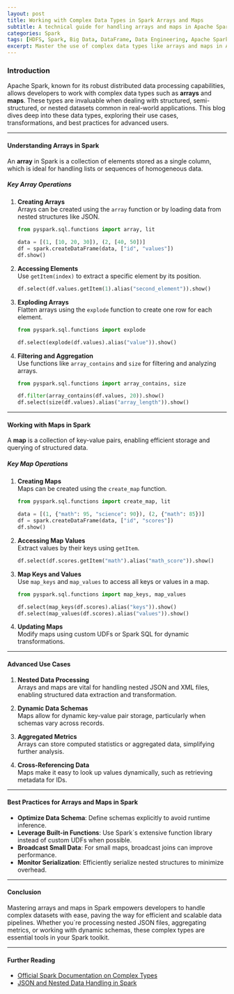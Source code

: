 ```yaml
---
layout: post
title: Working with Complex Data Types in Spark Arrays and Maps
subtitle: A technical guide for handling arrays and maps in Apache Spark for intermediate and advanced users
categories: Spark
tags: [HDFS, Spark, Big Data, DataFrame, Data Engineering, Apache Spark]
excerpt: Master the use of complex data types like arrays and maps in Apache Spark to efficiently process nested and structured data.
---
```


### Introduction

Apache Spark, known for its robust distributed data processing capabilities, allows developers to work with complex data types such as **arrays** and **maps**. These types are invaluable when dealing with structured, semi-structured, or nested datasets common in real-world applications. This blog dives deep into these data types, exploring their use cases, transformations, and best practices for advanced users.

---

#### Understanding Arrays in Spark

An **array** in Spark is a collection of elements stored as a single column, which is ideal for handling lists or sequences of homogeneous data.

##### Key Array Operations

1. **Creating Arrays**  
   Arrays can be created using the `array` function or by loading data from nested structures like JSON.

   ```python  
   from pyspark.sql.functions import array, lit

   data = [(1, [10, 20, 30]), (2, [40, 50])]  
   df = spark.createDataFrame(data, ["id", "values"])  
   df.show()  
   ```

2. **Accessing Elements**  
   Use `getItem(index)` to extract a specific element by its position.

   ```python  
   df.select(df.values.getItem(1).alias("second_element")).show()  
   ```

3. **Exploding Arrays**  
   Flatten arrays using the `explode` function to create one row for each element.

   ```python  
   from pyspark.sql.functions import explode

   df.select(explode(df.values).alias("value")).show()  
   ```

4. **Filtering and Aggregation**  
   Use functions like `array_contains` and `size` for filtering and analyzing arrays.

   ```python  
   from pyspark.sql.functions import array_contains, size

   df.filter(array_contains(df.values, 20)).show()  
   df.select(size(df.values).alias("array_length")).show()  
   ```

---

#### Working with Maps in Spark

A **map** is a collection of key-value pairs, enabling efficient storage and querying of structured data.

##### Key Map Operations

1. **Creating Maps**  
   Maps can be created using the `create_map` function.

   ```python  
   from pyspark.sql.functions import create_map, lit

   data = [(1, {"math": 95, "science": 90}), (2, {"math": 85})]  
   df = spark.createDataFrame(data, ["id", "scores"])  
   df.show()  
   ```

2. **Accessing Map Values**  
   Extract values by their keys using `getItem`.

   ```python  
   df.select(df.scores.getItem("math").alias("math_score")).show()  
   ```

3. **Map Keys and Values**  
   Use `map_keys` and `map_values` to access all keys or values in a map.

   ```python  
   from pyspark.sql.functions import map_keys, map_values

   df.select(map_keys(df.scores).alias("keys")).show()  
   df.select(map_values(df.scores).alias("values")).show()  
   ```

4. **Updating Maps**  
   Modify maps using custom UDFs or Spark SQL for dynamic transformations.

---

#### Advanced Use Cases

1. **Nested Data Processing**  
   Arrays and maps are vital for handling nested JSON and XML files, enabling structured data extraction and transformation.

2. **Dynamic Data Schemas**  
   Maps allow for dynamic key-value pair storage, particularly when schemas vary across records.

3. **Aggregated Metrics**  
   Arrays can store computed statistics or aggregated data, simplifying further analysis.

4. **Cross-Referencing Data**  
   Maps make it easy to look up values dynamically, such as retrieving metadata for IDs.

---

#### Best Practices for Arrays and Maps in Spark

- **Optimize Data Schema**: Define schemas explicitly to avoid runtime inference.
- **Leverage Built-in Functions**: Use Spark`s extensive function library instead of custom UDFs when possible.
- **Broadcast Small Data**: For small maps, broadcast joins can improve performance.
- **Monitor Serialization**: Efficiently serialize nested structures to minimize overhead.

---

#### Conclusion

Mastering arrays and maps in Spark empowers developers to handle complex datasets with ease, paving the way for efficient and scalable data pipelines. Whether you`re processing nested JSON files, aggregating metrics, or working with dynamic schemas, these complex types are essential tools in your Spark toolkit.

---

#### Further Reading

- [Official Spark Documentation on Complex Types](https://spark.apache.org/docs/latest/sql-ref-datatypes.html)
- [JSON and Nested Data Handling in Spark](https://spark.apache.org/docs/latest/sql-data-sources-json.html)  
